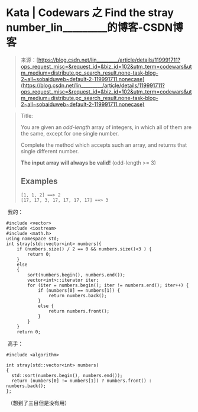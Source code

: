 <!--yml
category: codewars
date: 2022-08-13 11:49:56
-->

# Kata | Codewars 之 Find the stray number_lin_________的博客-CSDN博客

> 来源：[https://blog.csdn.net/lin_________/article/details/119991711?ops_request_misc=&request_id=&biz_id=102&utm_term=codewars&utm_medium=distribute.pc_search_result.none-task-blog-2~all~sobaiduweb~default-2-119991711.nonecase](https://blog.csdn.net/lin_________/article/details/119991711?ops_request_misc=&request_id=&biz_id=102&utm_term=codewars&utm_medium=distribute.pc_search_result.none-task-blog-2~all~sobaiduweb~default-2-119991711.nonecase)

> Title:
> 
> You are given an *odd-length* array of integers, in which all of them are the same, except for one single number.
> 
> Complete the method which accepts such an array, and returns that single different number.
> 
> **The input array will always be valid!** (odd-length >= 3)
> 
> ## Examples
> 
> ```
> [1, 1, 2] ==> 2
> [17, 17, 3, 17, 17, 17, 17] ==> 3
> ```

 我的：

```
#include <vector>
#include <iostream>
#include <math.h>
using namespace std;
int stray(std::vector<int> numbers){
	if (numbers.size() / 2 == 0 && numbers.size()<3 ) {
		return 0;
	}
	else
	{
		sort(numbers.begin(), numbers.end());
		vector<int>::iterator iter;
		for (iter = numbers.begin(); iter != numbers.end(); iter++) {
			if (numbers[0] == numbers[1]) {
				return numbers.back();
			}
			else {
				return numbers.front();
			}
		}
	}
	return 0;
```

 高手：

```
#include <algorithm>

int stray(std::vector<int> numbers) 
{
  std::sort(numbers.begin(), numbers.end());
  return (numbers[0] != numbers[1]) ? numbers.front() : numbers.back();
};
```

 （想到了三目但是没有用）